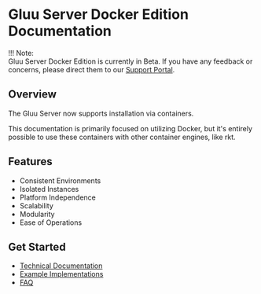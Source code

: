 # Gluu Server Docker Edition Documentation

!!! Note:  
    Gluu Server Docker Edition is currently in Beta. If you have any feedback or concerns, please direct them to our [Support Portal](https://support.gluu.org/).

## Overview

The Gluu Server now supports installation via containers. 

This documentation is primarily focused on utilizing Docker, but it's entirely possible to use these containers with other container engines, like rkt.

## Features
- Consistent Environments
- Isolated Instances
- Platform Independence
- Scalability
- Modularity
- Ease of Operations

## Get Started
- [Technical Documentation](./technical.md)
- [Example Implementations](./example.md)
- [FAQ](./faq.md)
